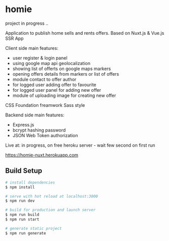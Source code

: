 # homie

project in progress .. 

Application to publish home sells and rents offers.
Based on Nuxt.js & Vue.js SSR App

Client side main features:
- user register & login panel
- using google map api geolocalization
- showing list of offerts on google maps markers
- opening offers details from markers or list of offers
- module contact to offer author
- for logged user adding offer to favourite
- for logged user panel for adding new offer
- module of uploading image for creating new offer

CSS Foundation freamwork Sass style

Backend side main features:

- Express.js
- bcrypt hashing password
- JSON Web Token authorization

Live at: in progress, on free heroku server - wait few second on first run

https://homie-nuxt.herokuapp.com


## Build Setup

```bash
# install dependencies
$ npm install

# serve with hot reload at localhost:3000
$ npm run dev

# build for production and launch server
$ npm run build
$ npm run start

# generate static project
$ npm run generate
```
